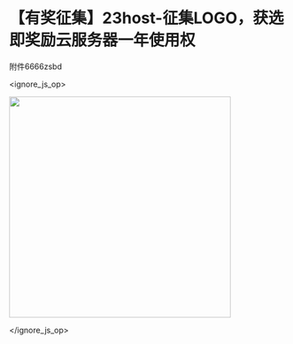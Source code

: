 # 【有奖征集】23host-征集LOGO，获选即奖励云服务器一年使用权


附件6666zsbd


<ignore_js_op>

<img id="aimg_140685" aid="140685" src="static/image/common/none.gif" zoomfile="forum.php?mod=attachment&aid=MTQwNjg1fDYyZjc4ZmQ4fDE2MDk1NTQ4NzZ8NDczNDR8NzU2ODQx&noupdate=yes&nothumb=yes" file="forum.php?mod=attachment&aid=MTQwNjg1fDYyZjc4ZmQ4fDE2MDk1NTQ4NzZ8NDczNDR8NzU2ODQx&noupdate=yes" class="zoom" onclick="zoom(this, this.src, 0, 0, 0)" width="400" id="aimg_140685" inpost="1" onmouseover="showMenu({'ctrlid':this.id,'pos':'12'})" />

<div class="tip tip_4 aimg_tip" id="aimg_140685_menu" style="position: absolute; display: none" disautofocus="true">
<div class="xs0">
<p><strong>未标题-1.jpg</strong> <em class="xg1">(13.4 KB, 下载次数: 0)</em></p>
<p>
<a href="forum.php?mod=attachment&amp;aid=MTQwNjg1fDYyZjc4ZmQ4fDE2MDk1NTQ4NzZ8NDczNDR8NzU2ODQx&amp;nothumb=yes" target="_blank">下载附件</a>

</p>

<p class="xg1 y">2020-10-22 16:27 上传</p>

</div>
<div class="tip_horn"></div>
</div>

</ignore_js_op>

